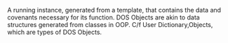 A running instance, generated from a template, that contains the data and covenants necessary for its function.  DOS Objects are akin to data structures generated from classes in OOP.  C/f User Dictionary,Objects, which are types of DOS Objects.
